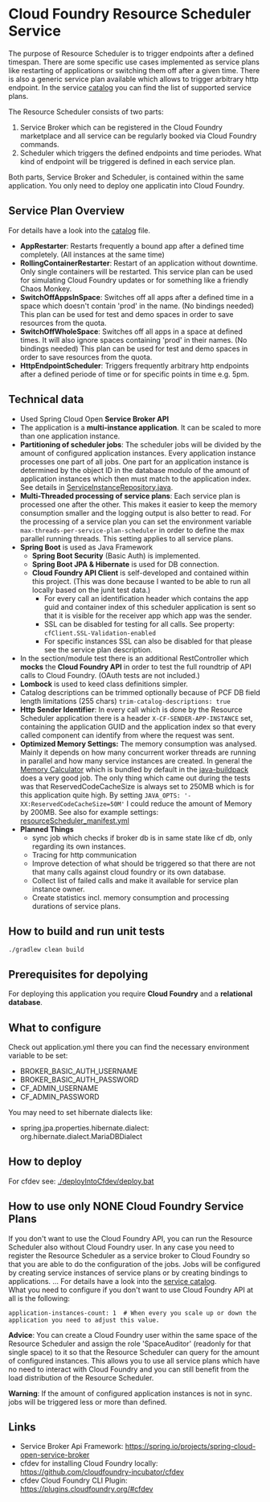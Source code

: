 # Cloud Foundry Resource Scheduler Service
The purpose of Resource Scheduler is to trigger endpoints after a defined timespan. There are some specific use cases implemented as service plans like restarting of applications or switching them off after a given time.
There is also a generic service plan available which allows to trigger arbitrary http endpoint. In the service <a href="./src/main/java/de/grimmpp/cloudFoundry/resourceScheduler/config/CatalogConfig.java">catalog</a> you can find the list of supported service plans. 

The Resource Scheduler consists of two parts:
1. Service Broker which can be registered in the Cloud Foundry marketplace and all service can be regularly booked via Cloud Foundry commands.
2. Scheduler which triggers the defined endpoints and time periodes. What kind of endpoint will be triggered is defined in each service plan.

Both parts, Service Broker and Scheduler, is contained within the same application. You only need to deploy one applicatin into Cloud Foundry.

## Service Plan Overview
For details have a look into the <a href="./src/main/java/de/grimmpp/cloudFoundry/resourceScheduler/config/CatalogConfig.java">catalog</a> file.
* **AppRestarter**: Restarts frequently a bound app after a defined time completely. (All instances at the same time) 
* **RollingContainerRestarter**: Restart of an application without downtime. Only single containers will be restarted. This service plan can be used for simulating Cloud Foundry updates or for something like a friendly Chaos Monkey. 
* **SwitchOffAppsInSpace**: Switches off all apps after a defined time in a space which doesn't contain 'prod' in the name. (No bindings needed) This plan can be used for test and demo spaces in order to save resources from the quota.
* **SwitchOffWholeSpace**: Switches off all apps in a space at defined times. It will also ignore spaces containing 'prod' in their names. (No bindings needed) This plan can be used for test and demo spaces in order to save resources from the quota.
* **HttpEndpointScheduler**: Triggers frequently arbitrary http endpoints after a defined periode of time or for specific points in time e.g. 5pm.


## Technical data
* Used Spring Cloud Open **Service Broker API**
* The application is a **multi-instance application**. It can be scaled to more than one application instance.
* **Partitioning of scheduler jobs**: The scheduler jobs will be divided by the amount of configured application instances. 
  Every application instance processes one part of all jobs. One part for an application instance is determined by the object ID in the database modulo 
  of the amount of application instances which then must match to the application index. 
  See details in <a href=".src/main/java/de/grimmpp/cloudFoundry/resourceScheduler/model/database/ServiceInstanceRepository.java">ServiceInstanceRepository.java</a>. 
* **Multi-Threaded processing of service plans**: Each service plan is processed one after the other. 
  This makes it easier to keep the memory consumption smaller and the logging output is also better to read. 
  For the processing of a service plan you can set the environment variable `max-threads-per-service-plan-scheduler` 
  in order to define the max parallel running threads. This setting applies to all service plans.
* **Spring Boot** is used as Java Framework
  * **Spring Boot Security** (Basic Auth) is implemented.
  * **Spring Boot JPA & Hibernate** is used for DB connection.
  * **Cloud Foundry API Client** is self-developed and contained within this project. (This was done because I wanted to be able to run all locally based on the junit test data.)
    * For every call an identification header which contains the app guid and container index of this scheduler application is sent so that it is visible for the receiver app which app was the sender.
    * SSL can be disabled for testing for all calls. See property: `cfClient.SSL-Validation-enabled`
    * For specific instances SSL can also be disabled for that please see the service plan description.
* In the section/module test there is an additional RestController which **mocks** the **Cloud Foundry API** in order to test the full roundtrip of API calls to Cloud Foundry. (OAuth tests are not included.)
* **Lombock** is used to keed class definitions simpler.
* Catalog descriptions can be trimmed optionally because of PCF DB field length limitations (255 chars) `trim-catalog-descriptions: true`
* **Http Sender Identifier**: In every call which is done by the Resource Scheduler application there is a header 
  `X-CF-SENDER-APP-INSTANCE` set, containing the application GUID and the application index 
  so that every called component can identify from where the request was sent. 
* **Optimized Memory Settings:** The memory consumption was analysed. Mainly it depends on how many concurrent 
  worker threads are running in parallel and how many service instances are created. In general the 
  <a href="https://github.com/cloudfoundry/java-buildpack-memory-calculator">Memory Calculator</a> 
  which is bundled by default in the <a href="https://github.com/cloudfoundry/java-buildpack">java-buildpack</a>
  does a very good job. The only thing which came out during the tests was that ReservedCodeCacheSize is always 
  set to 250MB which is for this application quite high. By setting `JAVA_OPTS: '-XX:ReservedCodeCacheSize=50M'`  I 
  could reduce the amount of Memory by 200MB. See also for example settings: 
  <a href="./deployIntoCfdev/resourceScheduler_manifest.yml">resourceScheduler_manifest.yml</a>
* **Planned Things**
  * sync job which checks if broker db is in same state like cf db, only regarding its own instances.
  * Tracing for http communication
  * Improve detection of what should be triggered so that there are not that many calls against cloud foundry or its own database.
  * Collect list of failed calls and make it available for service plan instance owner.
  * Create statistics incl. memory consumption and processing durations of service plans. 

## How to build and run unit tests
````
./gradlew clean build
````

## Prerequisites for depolying 
For deploying this application you require **Cloud Foundry** and a **relational database**.

## What to configure
Check out application.yml there you can find the necessary environment variable to be set:
* BROKER_BASIC_AUTH_USERNAME
* BROKER_BASIC_AUTH_PASSWORD
* CF_ADMIN_USERNAME
* CF_ADMIN_PASSWORD

You may need to set hibernate dialects like: 
* spring.jpa.properties.hibernate.dialect: org.hibernate.dialect.MariaDBDialect

## How to deploy
For cfdev see: <a href="./deployIntoCfdev/deploy.bat">./deployIntoCfdev/deploy.bat</a>

## How to use only NONE Cloud Foundry Service Plans
If you don't want to use the Cloud Foundry API, you can run the Resource Scheduler also without Cloud Foundry user.
In any case you need to register the Resource Scheduler as a service broker to Cloud Foundry so that you are able to do 
the configuration of the jobs. Jobs will be configured by creating service instances of service plans or by creating 
bindings to applications. ... For details have a look into the 
<a href="./src/main/java/de/grimmpp/cloudFoundry/resourceScheduler/config/CatalogConfig.java">service catalog</a>. 
<br />What you need to configure if you don't want to use Cloud Foundry API at all is the following:
````
application-instances-count: 1  # When every you scale up or down the application you need to adjust this value.
````
**Advice**: You can create a Cloud Foundry user within the same space of the Resource Scheduler and assign the role 
'SpaceAuditor' (readonly for that single space) to it so that the Resource Scheduler can query for the amount of 
configured instances. This allows you to use all service plans which have no need to interact with Cloud Foundry and 
you can still benefit from the load distribution of the Resource Scheduler.

**Warning**: If the amount of configured application instances is not in sync. jobs will be triggered less or more than defined.  

## Links
* Service Broker Api Framework: https://spring.io/projects/spring-cloud-open-service-broker
* cfdev for installing Cloud Foundry locally: https://github.com/cloudfoundry-incubator/cfdev
* cfdev Cloud Foundry CLI Plugin: https://plugins.cloudfoundry.org/#cfdev 
